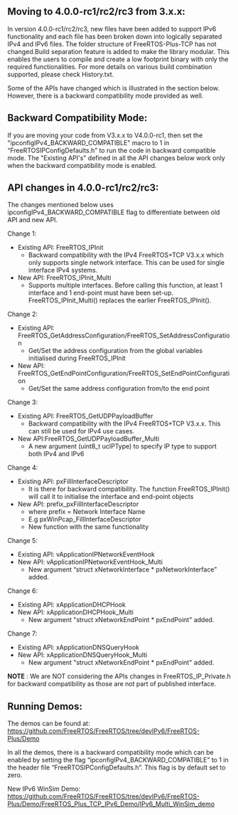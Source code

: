 Moving to 4.0.0-rc1/rc2/rc3 from 3.x.x:
--------------------------------

In version 4.0.0-rc1/rc2/rc3, new files have been added to support IPv6 functionality and each file has been broken down into logically separated IPv4 and IPv6 files. The folder structure of FreeRTOS-Plus-TCP has not changed.Build separation feature is added to make the library modular. This enables the users to compile and create a low footprint binary with only the required functionalities. For more details on various build combination supported, please check History.txt.

Some of the APIs have changed which is illustrated in the section below. However, there is a backward compatibility mode provided as well.

Backward Compatibility Mode:
---------------------------
   If you are moving your code from V3.x.x to V4.0.0-rc1, then set the "ipconfigIPv4_BACKWARD_COMPATIBLE" macro to 1 in “FreeRTOSIPConfigDefaults.h” to run the code in backward compatible mode.
   The "Existing API's" defined in all the API changes below work only when the backward compatibility mode is enabled.

API changes in 4.0.0-rc1/rc2/rc3:
----------------------

The changes mentioned below uses ipconfigIPv4_BACKWARD_COMPATIBLE flag to differentiate between old API and new API.

Change 1:

   - Existing API: FreeRTOS_IPInit
      - Backward compatibility with the IPv4 FreeRTOS+TCP V3.x.x which only supports single network interface. This can be used for single  interface IPv4 systems.
   - New API: FreeRTOS_IPInit_Multi
      - Supports multiple interfaces. Before calling this function, at least 1 interface and 1 end-point must have been set-up. FreeRTOS_IPInit_Multi() replaces the earlier FreeRTOS_IPInit().

Change 2:

   - Existing API: FreeRTOS_GetAddressConfiguration/FreeRTOS_SetAddressConfiguration
      - Get/Set the address configuration from the global variables initialised during FreeRTOS_IPInit
   - New API: FreeRTOS_GetEndPointConfiguration/FreeRTOS_SetEndPointConfiguration
      - Get/Set the same address configuration from/to the end point

Change 3:

   - Existing API:  FreeRTOS_GetUDPPayloadBuffer
      - Backward compatibility with the IPv4 FreeRTOS+TCP V3.x.x. This can still be used for IPv4 use cases.
   - New API:FreeRTOS_GetUDPPayloadBuffer_Multi
      - A new argument (uint8_t ucIPType) to specify IP type to support both IPv4 and IPv6

Change 4:

   - Existing API: pxFillInterfaceDescriptor
      - It is there for backward compatibility. The function FreeRTOS_IPInit() will call it to initialise the interface and end-point objects
   - New API: prefix_pxFillInterfaceDescriptor
      - where prefix = Network Interface Name
      - E.g pxWinPcap_FillInterfaceDescriptor
      - New function with the same functionality

Change 5:

   - Existing API: vApplicationIPNetworkEventHook
   - New API: vApplicationIPNetworkEventHook_Multi
      - New argument “struct xNetworkInterface * pxNetworkInterface” added.

Change 6:

   - Existing API: xApplicationDHCPHook
   - New API: xApplicationDHCPHook_Multi
      - New argument "struct xNetworkEndPoint * pxEndPoint" added.

Change 7:

   - Existing API: xApplicationDNSQueryHook
   - New API: xApplicationDNSQueryHook_Multi
      - New argument "struct xNetworkEndPoint * pxEndPoint" added.

**NOTE** : We are NOT considering the APIs changes in FreeRTOS_IP_Private.h for backward compatibility as those are not part of published interface.

Running Demos:
-------------
The demos can be found at: https://github.com/FreeRTOS/FreeRTOS/tree/devIPv6/FreeRTOS-Plus/Demo

In all the demos, there is a backward compatibility mode which can be enabled by setting the flag “ipconfigIPv4_BACKWARD_COMPATIBLE” to 1 in the header file “FreeRTOSIPConfigDefaults.h”.
This flag is by default set to zero.

New IPv6 WinSim Demo: https://github.com/FreeRTOS/FreeRTOS/tree/devIPv6/FreeRTOS-Plus/Demo/FreeRTOS_Plus_TCP_IPv6_Demo/IPv6_Multi_WinSim_demo
